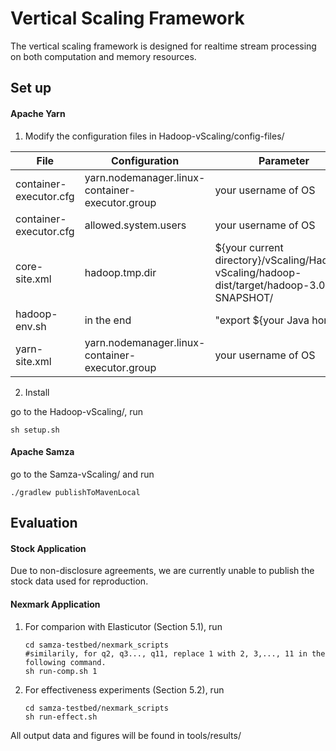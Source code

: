 # Vertical Scaling Framework

The vertical scaling framework is designed for realtime stream processing on both computation and memory resources.

## Set up

#### Apache Yarn

1. Modify the configuration files in Hadoop-vScaling/config-files/

| File                   | Configuration                                   | Parameter                                                    |
| ---------------------- | ----------------------------------------------- | ------------------------------------------------------------ |
| container-executor.cfg | yarn.nodemanager.linux-container-executor.group | your username of OS                                          |
| container-executor.cfg | allowed.system.users                            | your username of OS                                          |
| core-site.xml          | hadoop.tmp.dir                                  | ${your current directory}/vScaling/Hadoop-vScaling/hadoop-dist/target/hadoop-3.0.0-SNAPSHOT/ |
| hadoop-env.sh          | in the end                                      | "export ${your Java home}                                    |
| yarn-site.xml          | yarn.nodemanager.linux-container-executor.group | your username of OS                                          |

2. Install

go to the Hadoop-vScaling/, run

```shell
sh setup.sh
```



#### Apache Samza

go to the Samza-vScaling/ and run

```shell
./gradlew publishToMavenLocal
```



## Evaluation

#### Stock Application

Due to non-disclosure agreements, we are currently unable to publish the stock data used for reproduction.



#### Nexmark Application

1. For comparion with Elasticutor (Section 5.1), run

   ```shell
   cd samza-testbed/nexmark_scripts
   #similarily, for q2, q3..., q11, replace 1 with 2, 3,..., 11 in the following command.
   sh run-comp.sh 1
   ```

   

2. For effectiveness experiments (Section 5.2), run

   ```shell
   cd samza-testbed/nexmark_scripts
   sh run-effect.sh
   ```



All output data and figures will be found in tools/results/

